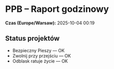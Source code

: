 # PPB – Raport godzinowy
**Czas (Europe/Warsaw):** 2025-10-04 00:19

## Status projektów
- Bezpieczny Pieszy — OK
- Zwolnij przy przejściu — OK
- Odblask ratuje życie — OK

